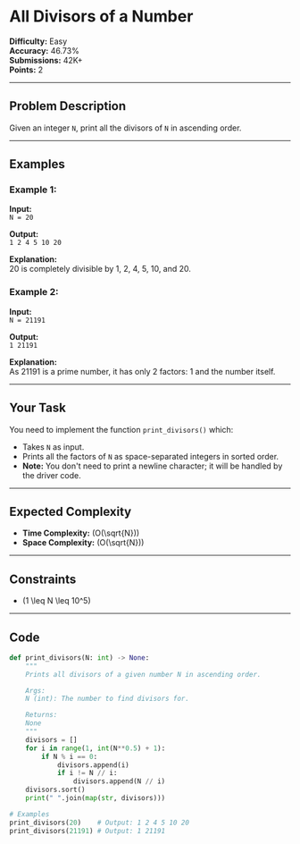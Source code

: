 # All Divisors of a Number  

**Difficulty:** Easy  
**Accuracy:** 46.73%  
**Submissions:** 42K+  
**Points:** 2  

---

## Problem Description  
Given an integer `N`, print all the divisors of `N` in ascending order.  

---

## Examples  

### Example 1:  
**Input:**  
`N = 20`  

**Output:**  
`1 2 4 5 10 20`  

**Explanation:**  
20 is completely divisible by 1, 2, 4, 5, 10, and 20.  

### Example 2:  
**Input:**  
`N = 21191`  

**Output:**  
`1 21191`  

**Explanation:**  
As 21191 is a prime number, it has only 2 factors: 1 and the number itself.  

---

## Your Task  
You need to implement the function `print_divisors()` which:  
- Takes `N` as input.  
- Prints all the factors of `N` as space-separated integers in sorted order.  
- **Note:** You don't need to print a newline character; it will be handled by the driver code.  

---

## Expected Complexity  
- **Time Complexity:** \(O(\sqrt{N})\)  
- **Space Complexity:** \(O(\sqrt{N})\)  

---

## Constraints  
- \(1 \leq N \leq 10^5\)  

---

## Code  

```python
def print_divisors(N: int) -> None:
    """
    Prints all divisors of a given number N in ascending order.

    Args:
    N (int): The number to find divisors for.

    Returns:
    None
    """
    divisors = []
    for i in range(1, int(N**0.5) + 1):
        if N % i == 0:
            divisors.append(i)
            if i != N // i:
                divisors.append(N // i)
    divisors.sort()
    print(" ".join(map(str, divisors)))

# Examples
print_divisors(20)    # Output: 1 2 4 5 10 20
print_divisors(21191) # Output: 1 21191
